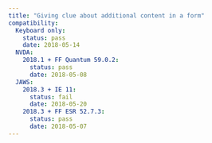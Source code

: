 ```yaml
---
title: "Giving clue about additional content in a form"
compatibility:
  Keyboard only:
    status: pass
    date: 2018-05-14
  NVDA:
    2018.1 + FF Quantum 59.0.2:
      status: pass
      date: 2018-05-08
  JAWS:
    2018.3 + IE 11:
      status: fail
      date: 2018-05-20
    2018.3 + FF ESR 52.7.3:
      status: pass
      date: 2018-05-07
---
```

